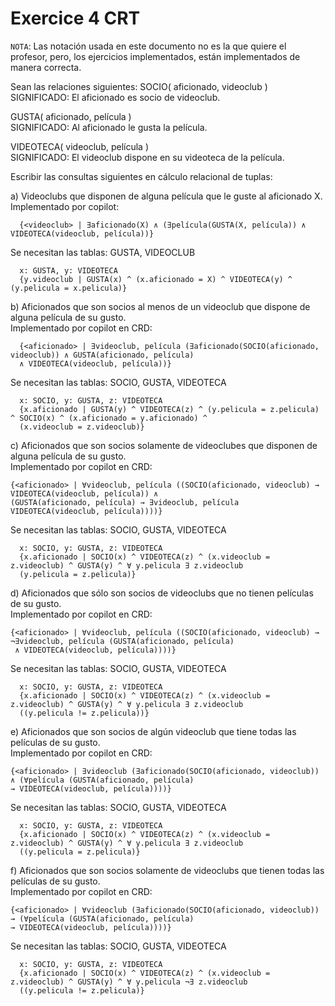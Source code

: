 # Exercice 4 CRT

`NOTA`: Las notación usada en este documento no es la que quiere el profesor, pero, los ejercicios implementados,
están implementados de manera correcta.

Sean las relaciones siguientes: 
SOCIO( aficionado, videoclub )\
SIGNIFICADO: El aficionado es socio de videoclub. 

GUSTA( aficionado, película )\
SIGNIFICADO: Al aficionado le gusta la película.

VIDEOTECA( videoclub, película )\
SIGNIFICADO: El videoclub dispone en su videoteca de la película. 

Escribir las consultas siguientes en cálculo relacional de tuplas:

a) Videoclubs que disponen de alguna película que le guste al aficionado X.\
Implementado por copilot:
```
  {<videoclub> | ∃aficionado(X) ∧ (∃película(GUSTA(X, película)) ∧ VIDEOTECA(videoclub, película))}
```
Se necesitan las tablas: GUSTA, VIDEOCLUB
```
  x: GUSTA, y: VIDEOTECA
  {y.videoclub | GUSTA(x) ^ (x.aficionado = X) ^ VIDEOTECA(y) ^ (y.pelicula = x.pelicula)}
```

b) Aficionados que son socios al menos de un videoclub que dispone de alguna película de
su gusto.\
Implementado por copilot en CRD:
```
  {<aficionado> | ∃videoclub, película (∃aficionado(SOCIO(aficionado, videoclub)) ∧ GUSTA(aficionado, película) 
  ∧ VIDEOTECA(videoclub, película))}
```
Se necesitan las tablas: SOCIO, GUSTA, VIDEOTECA
```
  x: SOCIO, y: GUSTA, z: VIDEOTECA
  {x.aficionado | GUSTA(y) ^ VIDEOTECA(z) ^ (y.pelicula = z.pelicula) ^ SOCIO(x) ^ (x.aficionado = y.aficionado) ^ 
  (x.videoclub = z.videoclub)}
```

c) Aficionados que son socios solamente de videoclubes que disponen de alguna película de
su gusto.\
Implementado por copilot en CRD:
```
{<aficionado> | ∀videoclub, película ((SOCIO(aficionado, videoclub) → VIDEOTECA(videoclub, película)) ∧ 
(GUSTA(aficionado, película) → ∃videoclub, película VIDEOTECA(videoclub, película))))}
```
Se necesitan las tablas: SOCIO, GUSTA, VIDEOTECA
```
  x: SOCIO, y: GUSTA, z: VIDEOTECA
  {x.aficionado | SOCIO(x) ^ VIDEOTECA(z) ^ (x.videoclub = z.videoclub) ^ GUSTA(y) ^ ∀ y.pelicula ∃ z.videoclub 
  (y.pelicula = z.pelicula)}
```

d) Aficionados que sólo son socios de videoclubs que no tienen películas de su gusto.\
Implementado por copilot en CRD:
```
{<aficionado> | ∀videoclub, película ((SOCIO(aficionado, videoclub) → ¬∃videoclub, película (GUSTA(aficionado, película)
 ∧ VIDEOTECA(videoclub, película))))}
```
Se necesitan las tablas: SOCIO, GUSTA, VIDEOTECA
```
  x: SOCIO, y: GUSTA, z: VIDEOTECA
  {x.aficionado | SOCIO(x) ^ VIDEOTECA(z) ^ (x.videoclub = z.videoclub) ^ GUSTA(y) ^ ∀ y.pelicula ∃ z.videoclub 
  ((y.pelicula != z.pelicula))}
```

e) Aficionados que son socios de algún videoclub que tiene todas las películas de su gusto.\
Implementado por copilot en CRD:
```
{<aficionado> | ∃videoclub (∃aficionado(SOCIO(aficionado, videoclub)) ∧ (∀película (GUSTA(aficionado, película) 
→ VIDEOTECA(videoclub, película))))}
```
Se necesitan las tablas: SOCIO, GUSTA, VIDEOTECA
```
  x: SOCIO, y: GUSTA, z: VIDEOTECA
  {x.aficionado | SOCIO(x) ^ VIDEOTECA(z) ^ (x.videoclub = z.videoclub) ^ GUSTA(y) ^ ∀ y.pelicula ∃ z.videoclub
  ((y.pelicula = z.pelicula)}
```

f) Aficionados que son socios solamente de videoclubs que tienen todas las películas de su
gusto.\
Implementado por copilot en CRD:
```
{<aficionado> | ∀videoclub (∃aficionado(SOCIO(aficionado, videoclub)) → (∀película (GUSTA(aficionado, película) 
→ VIDEOTECA(videoclub, película))))}
```
Se necesitan las tablas: SOCIO, GUSTA, VIDEOTECA
```
  x: SOCIO, y: GUSTA, z: VIDEOTECA
  {x.aficionado | SOCIO(x) ^ VIDEOTECA(z) ^ (x.videoclub = z.videoclub) ^ GUSTA(y) ^ ∀ y.pelicula ¬∃ z.videoclub
  ((y.pelicula != z.pelicula)}
```

